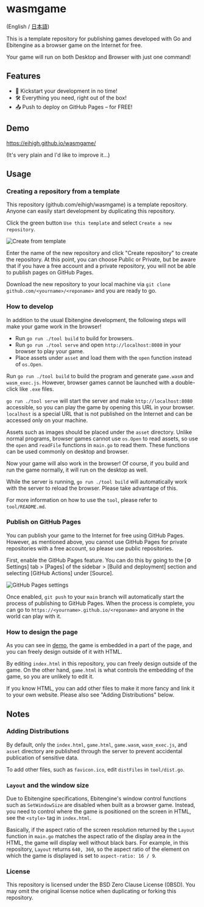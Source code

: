 # wasmgame

(English / [日本語](https://github.com/eihigh/wasmgame/blob/main/README_ja.md))

This is a template repository for publishing games developed with Go and Ebitengine as a browser game on the Internet for free.

Your game will run on both Desktop and Browser with just one command!

## Features

* 🚀 Kickstart your development in no time!
* 🛠️ Everything you need, right out of the box!
* 📤 Push to deploy on GitHub Pages – for FREE!

## Demo
https://eihigh.github.io/wasmgame/

(It's very plain and I'd like to improve it...)

## Usage

### Creating a repository from a template
This repository (github.com/eihigh/wasmgame) is a template repository. Anyone can easily start development by duplicating this repository.

Click the green button `Use this template` and select `Create a new repository`.

![Create from template](https://github.com/eihigh/wasmgame/assets/44455895/1da9c20e-532c-4585-9953-7f58fb554e38)

Enter the name of the new repository and click "Create repository" to create the repository. At this point, you can choose Public or Private, but be aware that if you have a free account and a private repository, you will not be able to publish pages on GitHub Pages.

Download the new repository to your local machine via `git clone github.com/<yourname>/<reponame>` and you are ready to go.

### How to develop
In addition to the usual Ebitengine development, the following steps will make your game work in the browser!

* Run `go run ./tool build` to build for browsers.
* Run `go run ./tool serve` and open `http://localhost:8080` in your browser to play your game.
* Place assets under `asset` and load them with the `open` function instead of `os.Open`.

Run `go run ./tool build` to build the program and generate `game.wasm` and `wasm_exec.js`. However, browser games cannot be launched with a double-click like `.exe` files.

`go run ./tool serve` will start the server and make `http://localhost:8080` accessible, so you can play the game by opening this URL in your browser. `localhost` is a special URL that is not published on the Internet and can be accessed only on your machine.

Assets such as images should be placed under the `asset` directory. Unlike normal programs, browser games cannot use `os.Open` to read assets, so use the `open` and `readFile` functions in `main.go` to read them. These functions can be used commonly on desktop and browser.

Now your game will also work in the browser! Of course, if you build and run the game normally, it will run on the desktop as well.

While the server is running, `go run ./tool build` will automatically work with the server to reload the browser. Please take advantage of this.

For more information on how to use the `tool`, please refer to `tool/README.md`.

### Publish on GitHub Pages
You can publish your game to the Internet for free using GitHub Pages. However, as mentioned above, you cannot use GitHub Pages for private repositories with a free account, so please use public repositories.

First, enable the GitHub Pages feature. You can do this by going to the [⚙ Settings] tab > [Pages] of the sidebar > [Build and deployment] section and selecting [GitHub Actions] under [Source].

![GitHub Pages settings](https://github.com/eihigh/wasmgame/assets/44455895/6637c9c0-74f7-4bdc-8c2e-1b2fa950ca98)

Once enabled, `git push` to your `main` branch will automatically start the process of publishing to GitHub Pages. When the process is complete, you can go to `https://<yourname>.github.io/<reponame>` and anyone in the world can play with it.

### How to design the page
As you can see in [demo](https://eihigh.github.io/wasmgame/), the game is embedded in a part of the page, and you can freely design outside of it with HTML.

By editing `index.html` in this repository, you can freely design outside of the game. On the other hand, `game.html` is what controls the embedding of the game, so you are unlikely to edit it.

If you know HTML, you can add other files to make it more fancy and link it to your own website. Please also see "Adding Distributions" below.

## Notes

### Adding Distributions
By default, only the `index.html`, `game.html`, `game.wasm`, `wasm_exec.js`, and `asset` directory are published through the server to prevent accidental publication of sensitive data.

To add other files, such as `favicon.ico`, edit `distFiles` in `tool/dist.go`.

### `Layout` and the window size
Due to Ebitengine specifications, Ebitengine's window control functions such as `SetWindowSize` are disabled when built as a browser game. Instead, you need to control where the game is positioned on the screen in HTML, see the `<style>` tag in `index.html`.

Basically, if the aspect ratio of the screen resolution returned by the `Layout` function in `main.go` matches the aspect ratio of the display area in the HTML, the game will display well without black bars. For example, in this repository, `Layout` returns `640, 360`, so the aspect ratio of the element on which the game is displayed is set to `aspect-ratio: 16 / 9`.

### License
This repository is licensed under the BSD Zero Clause License (0BSD). You may omit the original license notice when duplicating or forking this repository.
